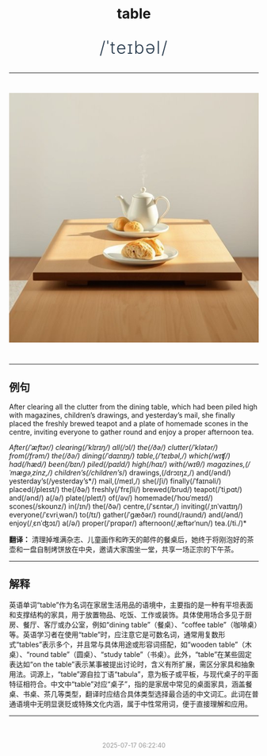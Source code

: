 <div align="center">

# table

<div style="margin: 30px 0;">
<h1 style="font-size: 2.5em; font-weight: 300; letter-spacing: 2px; margin: 0; color: #2c3e50;">
/ˈteɪbəl/
</h1>
</div>

</div>

---

<div align="center" style="margin: 40px 0;">

![table](images/table.png)

</div>

---

## 例句

After clearing all the clutter from the dining table, which had been piled high with magazines, children’s drawings, and yesterday’s mail, she finally placed the freshly brewed teapot and a plate of homemade scones in the centre, inviting everyone to gather round and enjoy a proper afternoon tea.

*After(/ˈæftər/) clearing(/ˈklɪrɪŋ/) all(/ɔl/) the(/ðə/) clutter(/ˈklətər/) from(/frəm/) the(/ðə/) dining(/ˈdaɪnɪŋ/) table,(/ˈteɪbəl,/) which(/wɪʧ/) had(/hæd/) been(/bɪn/) piled(/paɪld/) high(/haɪ/) with(/wɪθ/) magazines,(/ˈmægəˌzinz,/) children’s(/children’s*/) drawings,(/drɔɪŋz,/) and(/ənd/) yesterday’s(/yesterday’s*/) mail,(/meɪl,/) she(/ʃi/) finally(/ˈfaɪnəli/) placed(/pleɪst/) the(/ðə/) freshly(/ˈfrɛʃli/) brewed(/brud/) teapot(/ˈtiˌpɑt/) and(/ənd/) a(/ə/) plate(/pleɪt/) of(/əv/) homemade(/ˈhoʊˈmeɪd/) scones(/skoʊnz/) in(/ɪn/) the(/ðə/) centre,(/ˈsɛntər,/) inviting(/ˌɪnˈvaɪtɪŋ/) everyone(/ˈɛvriˌwən/) to(/tɪ/) gather(/ˈgæðər/) round(/raʊnd/) and(/ənd/) enjoy(/ˌɛnˈʤɔɪ/) a(/ə/) proper(/ˈprɑpər/) afternoon(/ˌæftərˈnun/) tea.(/ti./)*

**翻译：** 清理掉堆满杂志、儿童画作和昨天的邮件的餐桌后，她终于将刚泡好的茶壶和一盘自制烤饼放在中央，邀请大家围坐一堂，共享一场正宗的下午茶。

---

## 解释

英语单词“table”作为名词在家居生活用品的语境中，主要指的是一种有平坦表面和支撑结构的家具，用于放置物品、吃饭、工作或装饰。具体使用场合多见于厨房、餐厅、客厅或办公室，例如“dining table”（餐桌）、“coffee table”（咖啡桌）等。英语学习者在使用“table”时，应注意它是可数名词，通常用复数形式“tables”表示多个，并且常与具体用途或形容词搭配，如“wooden table”（木桌）、“round table”（圆桌）、“study table”（书桌）。此外，“table”在某些固定表达如“on the table”表示某事被提出讨论时，含义有所扩展，需区分家具和抽象用法。词源上，“table”源自拉丁语“tabula”，意为板子或平板，与现代桌子的平面特征相符合。中文中“table”对应“桌子”，指的是家居中常见的桌面家具，涵盖餐桌、书桌、茶几等类型，翻译时应结合具体类型选择最合适的中文词汇。此词在普通语境中无明显褒贬或特殊文化内涵，属于中性常用词，便于直接理解和应用。


---

<div align="center" style="margin-top: 50px;">
<small style="color: #999; font-size: 0.9em;">2025-07-17 06:22:40</small>
</div>
